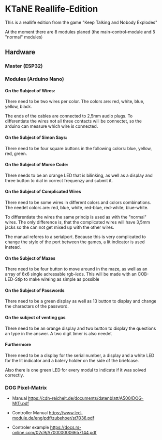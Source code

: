 ﻿# KTaNE Reallife-Edition

This is a reallife edition from the game "Keep Talking and Nobody Explodes"

At the moment there are 8 modules planed (the main-control-module and 5 "normal" modules)

## Hardware

### Master (ESP32)

### Modules (Arduino Nano)

#### On the Subject of Wires:
There need to be two wires per color. The colors are: red, white, blue, yellow, black.

The ends of the cables are connected to 2,5mm audio plugs. To differentiate the wires not all three contacts will be connectet, so the arduino can messure which wire is connected.

#### On the Subject of Simon Says:
There need to be four square buttons in the following colors: blue, yellow, red, green.

#### On the Subject of Morse Code:
There needs to be an orange LED that is bilinking, as well as a display and three button to dial in correct frequenzy and submit it.

#### On the Subject of Complicated Wires
There need to be some wires in different colors and colors combinations. The needet colors are: red, blue, white, red-blue, red-white, blue-white.

To differentiate the wires the same princip is used as with the "normal" wires. The only difference is, that the complicated wires will have 3,5mm jacks so the can not get mixed up with the other wires.

The manual referes to a serialport. Because this is very complicated to change the style of the port between the games, a lit indicator is used instead.

#### On the Subject of Mazes
There need to be four button to move around in the maze, as well as an array of 6x6 single adressable rgb-leds. This will be made with an COB-LED-Stip to make wireing as simple as possible

#### On the Subject of Passwords
There need to be a green display as well as 13 button to display and change the charactars of the password.

#### On the subject of venting gas
There need to be an orange display and two button to display the questions an type in the answer. A two digit timer is also needet

#### Furthermore
There need to be a display for the serial number, a display and a white LED for the lit indicator and a batery holder on the side of the briefcase.

Also there is one green LED for every modul to indicate if it was solved correctly.

### DOG Pixel-Matrix
- Manual
https://cdn-reichelt.de/documents/datenblatt/A500/DOG-M(1).pdf

- Controller Manual
https://www.lcd-module.de/eng/pdf/zubehoer/st7036.pdf

- Controler example
https://docs.rs-online.com/02c9/A700000006657144.pdf
